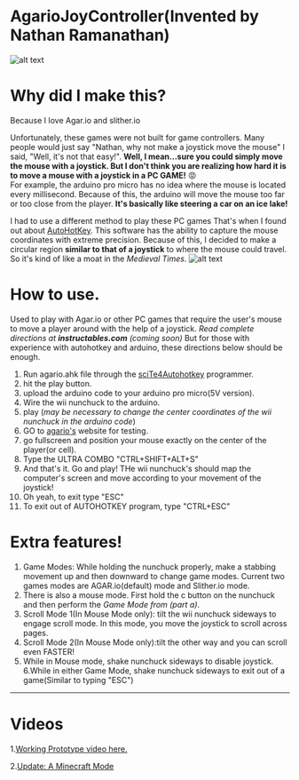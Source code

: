 # AgarioJoyController(Invented by Nathan Ramanathan) 
![alt text][logo]
# Why did I make this?
Because I love Agar.io and slither.io

Unfortunately, these games were not built for game controllers.  Many people would just say "Nathan, why not make a joystick move the mouse"  I said, "Well, it's not that easy!".  **Well, I mean...sure you could simply move the mouse with a joystick.  But I don't think you are realizing how hard it is to move a mouse with a joystick in a PC GAME!** :rage:  
For example, the arduino pro micro has no idea where the mouse is located every millisecond.  Because of this, the arduino will move the mouse too far or too close from the player.  **It's basically like steering a car on an ice lake!**

I had to use a different method to play these PC games 
That's when I found out about [AutoHotKey](https://autohotkey.com/).
This software has the ability to capture the mouse coordinates with extreme precision.
Because of this, I decided to make a circular region **similar to that of a joystick** to where the mouse could travel.
So it's kind of like a moat in the *Medieval Times*.
![alt text][logo1]
# How to use.
Used to play with Agar.io or other PC games that require the user's mouse to move a player around with the help of a joystick.
*Read complete directions at **instructables.com** (coming soon)*
But for those with experience with autohotkey and arduino, these directions below should be enough.
1. Run agario.ahk file through the [sciTe4Autohotkey](https://fincs.ahk4.net/scite4ahk/dl/s4ahk-install.exe) programmer.
2. hit the play button.
3. upload the arduino code to your arduino pro micro(5V version).
4. Wire the wii nunchuck to the arduino.
5. play (*may be necessary to change the center coordinates of the wii nunchuck in the arduino code*)
6.  GO to [agario's](https://www.agar.io) website for testing.  
7. go fullscreen and position your mouse exactly on the center of the player(or cell).
8.  Type the ULTRA COMBO "CTRL+SHIFT+ALT+S"
9.  And that's it. Go and play!  THe wii nunchuck's should map the computer's screen and move according to your movement of the joystick!
10. Oh yeah, to exit type "ESC"
11. To exit out of AUTOHOTKEY program, type "CTRL+ESC"

# Extra features!
1. Game Modes: While holding the nunchuck properly, make a stabbing movement up and then downward to change game modes.  Current two games modes are AGAR.io(default) mode and Slither.io mode. 
2. There is also a mouse mode. First hold the c button on the nunchuck and then perform the *Game Mode from (part a)*.     
3. Scroll Mode 1(In Mouse Mode only): tilt the wii nunchuck sideways to engage scroll mode.  In this mode, you move the joystick to scroll across pages.
4. Scroll Mode 2(In Mouse Mode only):tilt the other way and you can scroll even FASTER!
5. While in Mouse mode, shake nunchuck sideways to disable joystick.
6.While in either Game Mode, shake nunchuck sideways to exit out of a game(Similar to typing "ESC")
---
# Videos

1.[Working Prototype video here.](https://youtu.be/2P4Ze2tlGww)


2.[Update: A Minecraft Mode](https://youtu.be/VvpU20PSfPU)



[logo]: https://raw.githubusercontent.com/nathanRamaNoodles/AgarioJoyController/nathanRamaNoodles-AUTOHOTKEY/AgarioNunchuckWorking.PNG "Agario Wii Nunchuck"
[logo1]: https://i.stack.imgur.com/Q4nm0.png "Comptuer Mouse's path"

